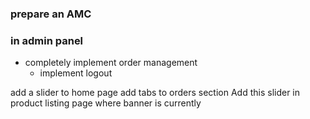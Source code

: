 ### prepare an AMC

### in admin panel
- completely implement order management
    - implement logout

add a slider to home page
add tabs to orders section
Add this slider in product listing page where banner is currently
